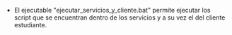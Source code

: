 - El ejecutable "ejecutar_servicios_y_cliente.bat" permite ejecutar los script que se encuentran dentro de los servicios y a su vez el del cliente estudiante.
